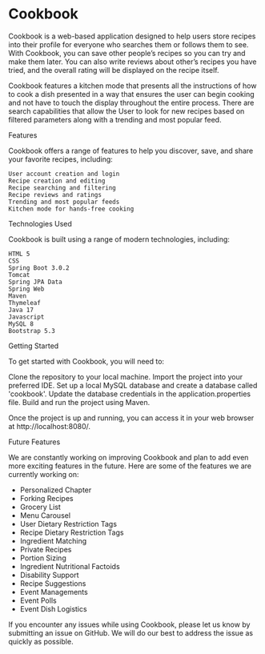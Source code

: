 # Cookbook

Cookbook is a web-based application designed to help users store recipes into their profile for everyone who searches them or follows them to see. With Cookbook, you can save other people’s recipes so you can try and make them later. You can also write reviews about other’s recipes you have tried, and the overall rating will be displayed on the recipe itself.

Cookbook features a kitchen mode that presents all the instructions of how to cook a dish presented in a way that ensures the user can begin cooking and not have to touch the display throughout the entire process. There are search capabilities that allow the User to look for new recipes based on filtered parameters along with a trending and most popular feed.

Features

Cookbook offers a range of features to help you discover, save, and share your favorite recipes, including:

    User account creation and login
    Recipe creation and editing
    Recipe searching and filtering
    Recipe reviews and ratings
    Trending and most popular feeds
    Kitchen mode for hands-free cooking


Technologies Used

Cookbook is built using a range of modern technologies, including:

    HTML 5
    CSS
    Spring Boot 3.0.2
    Tomcat
    Spring JPA Data
    Spring Web
    Maven
    Thymeleaf
    Java 17
    Javascript
    MySQL 8
    Bootstrap 5.3

Getting Started

To get started with Cookbook, you will need to:

Clone the repository to your local machine.
    Import the project into your preferred IDE.
    Set up a local MySQL database and create a database called 'cookbook'.
    Update the database credentials in the application.properties file.
    Build and run the project using Maven.

Once the project is up and running, you can access it in your web browser at http://localhost:8080/.

Future Features

We are constantly working on improving Cookbook and plan to add even more exciting features in the future. Here are some of the features we are currently working on:
- Personalized Chapter
- Forking Recipes
- Grocery List
- Menu Carousel
- User Dietary Restriction Tags
- Recipe Dietary Restriction Tags
- Ingredient Matching
- Private Recipes
- Portion Sizing
- Ingredient Nutritional Factoids
- Disability Support
- Recipe Suggestions
- Event Managements
- Event Polls
- Event Dish Logistics

If you encounter any issues while using Cookbook, please let us know by submitting an issue on GitHub. We will do our best to address the issue as quickly as possible.


